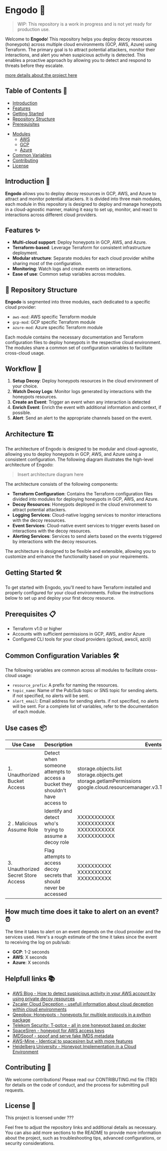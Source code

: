 # Engodo 🎣
>
>WIP: This repository is a work in progress and is not yet ready for production use.

Welcome to **Engodo**! This repository helps you deploy decoy resources (honeypots) across multiple cloud environments (GCP, AWS, Azure) using Terraform. The primary goal is to attract potential attackers, monitor their interactions, and alert you when suspicious activity is detected. This enables a proactive approach by allowing you to detect and respond to threats before they escalate.

[more details about the project here](https://tentwentyone.atlassian.net/wiki/spaces/CCOE/pages/211976216/Engodo)

## Table of Contents 📖

- [Introduction](#introduction)
- [Features](#features)
- [Getting Started](#getting-started)
- [Repository Structure](#repository-structure)
- [Prerequisites](#prerequisites)
<!-- - [Usage](#usage) -->
  <!-- - [Setup Decoy](#setup-decoy)
  - [Watch Decoy Logs](#watch-decoy-logs)
  - [Create Event on Interaction](#create-event-on-interaction) -->
- [Modules](#modules)
  - [AWS](#aws)
  - [GCP](#gcp)
  - [Azure](#azure)
- [Common Variables](#common-variables)
- [Contributing](#contributing)
- [License](#license)

## Introduction 🚀

**Engodo** allows you to deploy decoy resources in GCP, AWS, and Azure to attract and monitor potential attackers. It is divided into three main modules, each module in this repository is designed to deploy and manage honeypots in a cloud-agnostic manner, making it easy to set up, monitor, and react to interactions across different cloud providers.

## Features ✨

- **Multi-cloud support**: Deploy honeypots in GCP, AWS, and Azure.
- **Terraform-based**: Leverage Terraform for consistent infrastructure deployment.
- **Modular structure**: Separate modules for each cloud provider whilhe sharing most of the configuration.
- **Monitoring**: Watch logs and create events on interactions.
- **Ease of use**: Common setup variables across modules.

## 📁 Repository Structure

**Engodo** is segmented into three modules, each dedicated to a specific cloud provider:

- `aws-mod`: AWS specific Terraform module
- `gcp-mod`: GCP specific Terraform module
- `azure-mod`: Azure specific Terraform module

Each module contains the necessary documentation and Terraform configuration files to deploy honeypots in the respective cloud environment. The modules share a common set of configuration variables to facilitate cross-cloud usage.

## Workflow 🔄

1. **Setup Decoy**: Deploy honeypots resources in the cloud environment of your choice.
2. **Watch Decoy Logs**: Monitor logs generated by interactions with the honeypots resources.
3. **Create an Event**: Trigger an event when any interaction is detected
4. **Enrich Event**: Enrich the event with additional information and context, if possible.
5. **Alert**: Send an alert to the appropriate channels based on the event.

## Architecture 🏗️

The architecture of Engodo is designed to be modular and cloud-agnostic, allowing you to deploy honeypots in GCP, AWS, and Azure using a consistent configuration. The following diagram illustrates the high-level architecture of Engodo:

> Insert architecture diagram here

The architecture consists of the following components:

- **Terraform Configuration**: Contains the Terraform configuration files divided into modules for deploying honeypots in GCP, AWS, and Azure.
- **Decoy Resources**: Honeypots deployed in the cloud environment to attract potential attackers.
- **Logging Services**: Cloud-native logging services to monitor interactions with the decoy resources.
- **Event Services**: Cloud-native event services to trigger events based on interactions with the decoy resources.
- **Alerting Services**: Services to send alerts based on the events triggered by interactions with the decoy resources.

The architecture is designed to be flexible and extensible, allowing you to customize and enhance the functionality based on your requirements.

## Getting Started 🛠️

To get started with Engodo, you'll need to have Terraform installed and properly configured for your cloud environments. Follow the instructions below to set up and deploy your first decoy resource.

## Prerequisites 📋

- Terraform v1.0 or higher
- Accounts with sufficient permissions in GCP, AWS, and/or Azure
- Configured CLI tools for your cloud providers (gcloud, awscli, azcli)

<!-- ## Usage 📝 -->

<!-- ### Setup Decoy

Watch Decoy Logs 📑
After deployment, you can monitor the logs of the deployed decoy resources using the logging services provided by the respective cloud providers:

AWS: CloudWatch
GCP: Stackdriver
Azure: Azure Monitor
Create Event on Interaction 🔔
Configure your environment to trigger events based on interactions with the decoy resources. This can be done using the event services of the respective cloud providers:

AWS: CloudWatch Events or EventBridge
GCP: Pub/Sub or Cloud Functions
Azure: Event Grid or Azure Functions
Modules 📦
AWS
Terraform module to deploy and manage honeypots in AWS.

Detailed documentation for AWS module

GCP
Terraform module to deploy and manage honeypots in GCP.

Detailed documentation for GCP module

Azure
Terraform module to deploy and manage honeypots in Azure.

Detailed documentation for Azure module -->

## Common Configuration Variables 🛠️

The following variables are common across all modules to facilitate cross-cloud usage:

- `resource_prefix`: A prefix for naming the resources.
- `topic_name`: Name of the Pub/Sub topic or SNS topic for sending alerts. if not specified, no alerts will be sent.
- `alert_email`: Email address for sending alerts. if not specified, no alerts will be sent.
For a complete list of variables, refer to the documentation of each module.

## Use cases 📦

| Use Case | Description | Events | GCP | AWS | Azure |
| --- | --- | --- | --- | --- | --- |
| 1. Unauthorized Bucket Access | Detect when someone attempts to access a bucket they shouldn't have access to | storage.objects.list <br> storage.objects.get <br> storage.getIamPermissions <br> google.cloud.resourcemanager.v3.TagBindings.ListEffectiveTags |  ✅ | 🚧 | 🚧 |
|2 . Malicious Assume Role | Identify and detect who's trying to assume a decoy role | XXXXXXXXXXX <br> XXXXXXXXXXX <br> XXXXXXXXXXX <br> XXXXXXXXXXX | ✅ | 🚧 | 🚧 |
| 3. Unauthorized Secret Store Access | Flag attempts to access decoy secrets that should never be accessed | XXXXXXXXXX <br> XXXXXXXXXX <br> XXXXXXXXXX | ✅ | 🚧 | 🚧 |


## How much time does it take to alert on an event? ⏰

The time it takes to alert on an event depends on the cloud provider and the services used. Here's a rough estimate of the time it takes since the event to receiving the log on pub/sub:

- **GCP**: 1-2 seconds
- **AWS**: X seconds
- **Azure**: X seconds

## Helpfull links 📚

- [AWS Blog - How to detect suspicious activity in your AWS account by using private decoy resources](https://aws.amazon.com/pt/blogs/security/how-to-detect-suspicious-activity-in-your-aws-account-by-using-private-decoy-resources/)
- [Zscaler Cloud Deception - usefull information about cloud deception within cloud environments](https://help.zscaler.com/deception/deceive/cloud-deception)
- [Qeeqbox: Honeypots - honeypots for multiple protocols in a python package](https://github.com/qeeqbox/honeypots)
- [Telekom Security: T-potce - all in one honeypot based on docker](https://github.com/telekom-security/tpotce)
- [SpaceSiren - honeypot for AWS access keys](https://github.com/spacesiren/spacesiren)
- [IMDSpoof - spoof and serve fake IMDS metadata](https://github.com/grahamhelton/IMDSpoof)
- [AWS-Mine - Identical to spacesiren but with more features](https://github.com/StevenSmiley/aws-mine)
- [Heidelberg University - Honeypot Implementation in a Cloud Environment](https://arxiv.org/pdf/2301.00710)

## Contributing 🤝

We welcome contributions! Please read our CONTRIBUTING.md file (TBD) for details on the code of conduct, and the process for submitting pull requests.

## License 📄

This project is licensed under ???

Feel free to adjust the repository links and additional details as necessary. You can also add more sections to the README to provide more information about the project, such as troubleshooting tips, advanced configurations, or security considerations.
